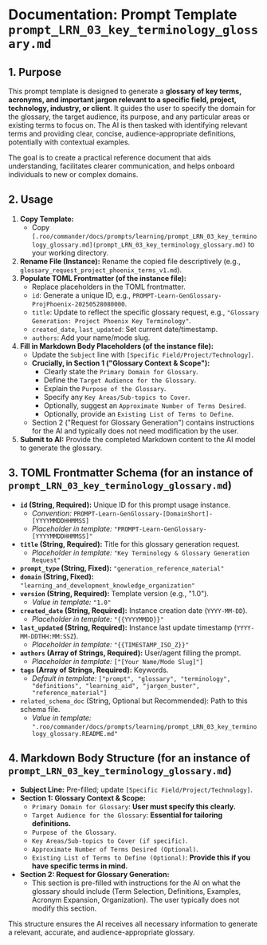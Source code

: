 # Documentation: Prompt Template `prompt_LRN_03_key_terminology_glossary.md`

## 1. Purpose

This prompt template is designed to generate a **glossary of key terms, acronyms, and important jargon relevant to a specific field, project, technology, industry, or client**. It guides the user to specify the domain for the glossary, the target audience, its purpose, and any particular areas or existing terms to focus on. The AI is then tasked with identifying relevant terms and providing clear, concise, audience-appropriate definitions, potentially with contextual examples.

The goal is to create a practical reference document that aids understanding, facilitates clearer communication, and helps onboard individuals to new or complex domains.

## 2. Usage

1.  **Copy Template:**
    *   Copy `[.roo/commander/docs/prompts/learning/prompt_LRN_03_key_terminology_glossary.md](prompt_LRN_03_key_terminology_glossary.md)` to your working directory.
2.  **Rename File (Instance):** Rename the copied file descriptively (e.g., `glossary_request_project_phoenix_terms_v1.md`).
3.  **Populate TOML Frontmatter (of the instance file):**
    *   Replace placeholders in the TOML frontmatter.
    *   `id`: Generate a unique ID, e.g., `PROMPT-Learn-GenGlossary-ProjPhoenix-20250528080000`.
    *   `title`: Update to reflect the specific glossary request, e.g., `"Glossary Generation: Project Phoenix Key Terminology"`.
    *   `created_date`, `last_updated`: Set current date/timestamp.
    *   `authors`: Add your name/mode slug.
4.  **Fill in Markdown Body Placeholders (of the instance file):**
    *   Update the `Subject` line with `[Specific Field/Project/Technology]`.
    *   **Crucially, in Section 1 ("Glossary Context & Scope"):**
        *   Clearly state the `Primary Domain for Glossary`.
        *   Define the `Target Audience for the Glossary`.
        *   Explain the `Purpose of the Glossary`.
        *   Specify any `Key Areas/Sub-topics to Cover`.
        *   Optionally, suggest an `Approximate Number of Terms Desired`.
        *   Optionally, provide an `Existing List of Terms to Define`.
    *   Section 2 ("Request for Glossary Generation") contains instructions for the AI and typically does not need modification by the user.
5.  **Submit to AI:** Provide the completed Markdown content to the AI model to generate the glossary.

## 3. TOML Frontmatter Schema (for an instance of `prompt_LRN_03_key_terminology_glossary.md`)

*   **`id` (String, Required):** Unique ID for this prompt usage instance.
    *   *Convention:* `PROMPT-Learn-GenGlossary-[DomainShort]-[YYYYMMDDHHMMSS]`
    *   *Placeholder in template:* `"PROMPT-Learn-GenGlossary-[YYYYMMDDHHMMSS]"`
*   **`title` (String, Required):** Title for this glossary generation request.
    *   *Placeholder in template:* `"Key Terminology & Glossary Generation Request"`
*   **`prompt_type` (String, Fixed):** `"generation_reference_material"`
*   **`domain` (String, Fixed):** `"learning_and_development_knowledge_organization"`
*   **`version` (String, Required):** Template version (e.g., "1.0").
    *   *Value in template:* `"1.0"`
*   **`created_date` (String, Required):** Instance creation date (`YYYY-MM-DD`).
    *   *Placeholder in template:* `"{{YYYYMMDD}}"`
*   **`last_updated` (String, Required):** Instance last update timestamp (`YYYY-MM-DDTHH:MM:SSZ`).
    *   *Placeholder in template:* `"{{TIMESTAMP_ISO_Z}}"`
*   **`authors` (Array of Strings, Required):** User/agent filling the prompt.
    *   *Placeholder in template:* `["[Your Name/Mode Slug]"]`
*   **`tags` (Array of Strings, Required):** Keywords.
    *   *Default in template:* `["prompt", "glossary", "terminology", "definitions", "learning_aid", "jargon_buster", "reference_material"]`
*   `related_schema_doc` (String, Optional but Recommended): Path to this schema file.
    *   *Value in template:* `".roo/commander/docs/prompts/learning/prompt_LRN_03_key_terminology_glossary.README.md"`

## 4. Markdown Body Structure (for an instance of `prompt_LRN_03_key_terminology_glossary.md`)

*   **Subject Line:** Pre-filled; update `[Specific Field/Project/Technology]`.
*   **Section 1: Glossary Context & Scope:**
    *   `Primary Domain for Glossary`: **User must specify this clearly.**
    *   `Target Audience for the Glossary`: **Essential for tailoring definitions.**
    *   `Purpose of the Glossary`.
    *   `Key Areas/Sub-topics to Cover (if specific)`.
    *   `Approximate Number of Terms Desired (Optional)`.
    *   `Existing List of Terms to Define (Optional)`: **Provide this if you have specific terms in mind.**
*   **Section 2: Request for Glossary Generation:**
    *   This section is pre-filled with instructions for the AI on what the glossary should include (Term Selection, Definitions, Examples, Acronym Expansion, Organization). The user typically does not modify this section.

This structure ensures the AI receives all necessary information to generate a relevant, accurate, and audience-appropriate glossary.